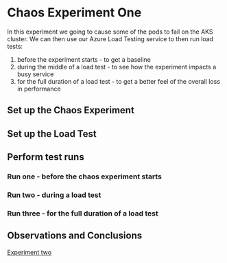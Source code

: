 # Chaos Experiment One

In this experiment we going to cause some of the pods to fail on the AKS cluster. We can then use our Azure Load Testing service to then run load tests:

1. before the experiment starts - to get a baseline
2. during the middle of a load test - to see how the experiment impacts a busy service
3. for the full duration of a load test - to get a better feel of the overall loss in performance

## Set up the Chaos Experiment

## Set up the Load Test 

## Perform test runs

### Run one - before the chaos experiment starts


### Run two - during a load test


### Run three - for the full duration of a load test


## Observations and Conclusions


[Experiment two](experiment-two.md)
